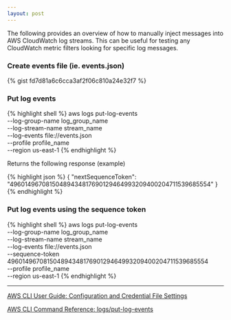 ```yaml
---
layout: post
---
```


The following provides an overview of how to manually inject messages into AWS CloudWatch log streams.  This can be useful for testing any CloudWatch metric filters looking for specific log messages.

### Create events file (ie. events.json)

{% gist fd7d81a6c6cca3af2f06c810a24e32f7 %}

### Put log events

{% highlight shell %}
aws logs put-log-events \
--log-group-name log_group_name \
--log-stream-name stream_name \
--log-events file://events.json \
--profile profile_name \
--region us-east-1
{% endhighlight %}

Returns the following response (example)

{% highlight json %}
{
    "nextSequenceToken": "49601496708150489434817690129464993209400204711539685554"
}
{% endhighlight %}

### Put log events using the sequence token

{% highlight shell %}
aws logs put-log-events \
--log-group-name log_group_name \
--log-stream-name stream_name \
--log-events file://events.json \
--sequence-token 49601496708150489434817690129464993209400204711539685554 \
--profile profile_name \
--region us-east-1
{% endhighlight %}

---
[AWS CLI User Guide: Configuration and Credential File Settings](https://docs.aws.amazon.com/cli/latest/userguide/cli-configure-files.html)

[AWS CLI Command Reference: logs/put-log-events](https://docs.aws.amazon.com/cli/latest/reference/logs/put-log-events.html)
